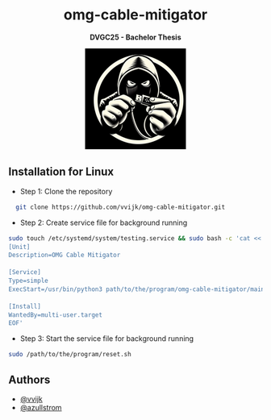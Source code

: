 <div align="center">
<h1>omg-cable-mitigator</h1>
  
<b>DVGC25 - Bachelor Thesis</b>

![omg-logo-notext-200x200](https://github.com/omg-cable-mitigator/omg-cable-mitigator/blob/main/src/icons/omg-logo-notext-200x200.png)
  
</div>

## Installation for Linux

* Step 1: Clone the repository
```bash
  git clone https://github.com/vvijk/omg-cable-mitigator.git 
```
* Step 2: Create service file for background running
```bash
sudo touch /etc/systemd/system/testing.service && sudo bash -c 'cat << EOF > /etc/systemd/system/testing.service
[Unit]
Description=OMG Cable Mitigator

[Service]
Type=simple
ExecStart=/usr/bin/python3 path/to/the/program/omg-cable-mitigator/main.py

[Install]
WantedBy=multi-user.target
EOF'
```

* Step 3: Start the service file for background running
```bash
sudo /path/to/the/program/reset.sh
```

## Authors

- [@vvijk](https://www.github.com/vvijk)
- [@azullstrom](https://github.com/azullstrom)

